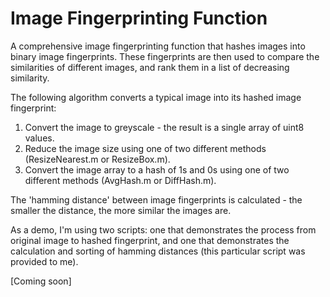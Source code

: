 # Image Fingerprinting Function

A comprehensive image fingerprinting function that hashes images into binary image fingerprints. These fingerprints are then used to compare the similarities of different images, and rank them in a list of decreasing similarity.

The following algorithm converts a typical image into its hashed image fingerprint:
1. Convert the image to greyscale - the result is a single array of uint8 values.
2. Reduce the image size using one of two different methods (ResizeNearest.m or ResizeBox.m).
3. Convert the image array to a hash of 1s and 0s using one of two different methods (AvgHash.m or DiffHash.m).

The 'hamming distance' between image fingerprints is calculated - the smaller the distance, the more similar the images are.

As a demo, I'm using two scripts: one that demonstrates the process from original image to hashed fingerprint, and one that demonstrates the calculation and sorting of hamming distances (this particular script was provided to me).

[Coming soon]

